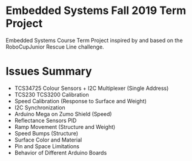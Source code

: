 # Embedded Systems Fall 2019 Term Project
Embedded Systems Course Term Project inspired by and based on the RoboCupJunior Rescue Line challenge.
# Issues Summary
  - TCS34725 Colour Sensors + I2C Multiplexer (Single Address)
  - TCS230 TCS3200 Calibration
  - Speed Calibration (Response to Surface and Weight)
  - I2C Synchronization
  - Arduino Mega on Zumo Shield (Speed)
  - Reflectance Sensors PID
  - Ramp Movement (Structure and Weight)
  - Speed Bumps (Structure)
  - Surface Color and Material
  - Pin and Space Limitations
  - Behavior of Different Arduino Boards
